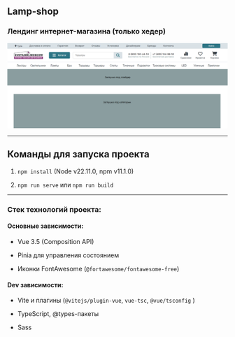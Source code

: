 ## Lamp-shop

### Лендинг интернет-магазина (только хедер)

![preview.png](https://github.com/Verdunner/lamp-shop/blob/main/public/preview.png)

---

## Команды для запуска проекта

1. `npm install` (Node v22.11.0, npm v11.1.0)

2. `npm run serve` или `npm run build`

---

### Стек технологий проекта:

#### Основные зависимости:

-   Vue 3.5 (Composition API)

-   Pinia для управления состоянием

-   Иконки FontAwesome (`@fortawesome/fontawesome-free`)

#### Dev зависимости:

-   Vite и плагины (`@vitejs/plugin-vue`, `vue-tsc`, `@vue/tsconfig` )

-   TypeScript, @types-пакеты

-   Sass
